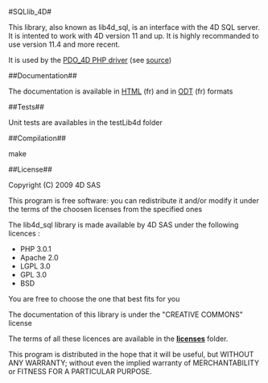 #SQLlib_4D#

This library, also known as lib4d_sql, is an interface with the 4D SQL server.
It is intented to work with 4D version 11 and up.
It is highly recommanded to use version 11.4 and more recent.

It is used by the [PDO_4D PHP driver](http://php.net/manual/en/ref.pdo-4d.php) (see [source](http://pecl.php.net/package/PDO_4D))


##Documentation##

The documentation is available in [HTML](https://github.com/4D/SQLlib_4D/blob/master/lib4d_sql/lib4D_SQL.html) (fr) and in [ODT](https://github.com/4D/SQLlib_4D/blob/master/lib4d_sql/lib4D_SQL.odt) (fr) formats


##Tests##

Unit tests are availables in the testLib4d folder


##Compilation##

make


##License##

Copyright (C) 2009 4D SAS

This program is free software: you can redistribute it and/or modify
it under the terms of the choosen licenses from the specified ones

The lib4d_sql library is made available by 4D SAS under the following licences :

+ PHP 3.0.1
+ Apache 2.0
+ LGPL 3.0
+ GPL 3.0
+ BSD

You are free to choose the one that best fits for you 

The documentation of this library is under the "CREATIVE COMMONS" license

The terms of all these licences are available in the [**licenses**](https://github.com/4D/SQLlib_4D/tree/master/lib4d_sql/licenses) folder.

This program is distributed in the hope that it will be useful,
but WITHOUT ANY WARRANTY; without even the implied warranty of
MERCHANTABILITY or FITNESS FOR A PARTICULAR PURPOSE.
